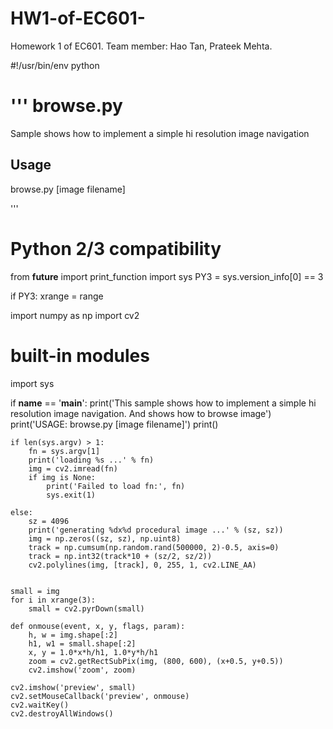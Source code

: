 # HW1-of-EC601-
Homework 1 of EC601. Team member: Hao Tan, Prateek Mehta.

#!/usr/bin/env python

'''
browse.py
=========

Sample shows how to implement a simple hi resolution image navigation

Usage
-----
browse.py [image filename]

'''

# Python 2/3 compatibility
from __future__ import print_function
import sys
PY3 = sys.version_info[0] == 3

if PY3:
    xrange = range

import numpy as np
import cv2

# built-in modules
import sys

if __name__ == '__main__':
    print('This sample shows how to implement a simple hi resolution image navigation. And shows how to browse image')
    print('USAGE: browse.py [image filename]')
    print()

    if len(sys.argv) > 1:
        fn = sys.argv[1]
        print('loading %s ...' % fn)
        img = cv2.imread(fn)
        if img is None:
            print('Failed to load fn:', fn)
            sys.exit(1)

    else:
        sz = 4096
        print('generating %dx%d procedural image ...' % (sz, sz))
        img = np.zeros((sz, sz), np.uint8)
        track = np.cumsum(np.random.rand(500000, 2)-0.5, axis=0)
        track = np.int32(track*10 + (sz/2, sz/2))
        cv2.polylines(img, [track], 0, 255, 1, cv2.LINE_AA)


    small = img
    for i in xrange(3):
        small = cv2.pyrDown(small)

    def onmouse(event, x, y, flags, param):
        h, w = img.shape[:2]
        h1, w1 = small.shape[:2]
        x, y = 1.0*x*h/h1, 1.0*y*h/h1
        zoom = cv2.getRectSubPix(img, (800, 600), (x+0.5, y+0.5))
        cv2.imshow('zoom', zoom)

    cv2.imshow('preview', small)
    cv2.setMouseCallback('preview', onmouse)
    cv2.waitKey()
    cv2.destroyAllWindows()

